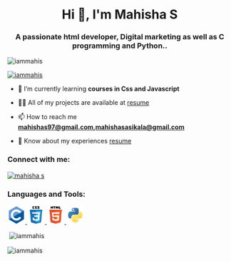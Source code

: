 <h1 align="center">Hi 👋, I'm Mahisha S</h1>
<h3 align="center">A passionate html developer, Digital marketing as well as C programming and Python..</h3>

<p align="left"> <img src="https://komarev.com/ghpvc/?username=iammahis&label=Profile%20views&color=0e75b6&style=flat" alt="iammahis" /> </p>

<p align="left"> <a href="https://github.com/ryo-ma/github-profile-trophy"><img src="https://github-profile-trophy.vercel.app/?username=iammahis" alt="iammahis" /></a> </p>

- 🌱 I’m currently learning **courses in Css and Javascript**

- 👨‍💻 All of my projects are available at [resume](resume)

- 📫 How to reach me **mahishas97@gmail.com,mahishasasikala@gmail.com**

- 📄 Know about my experiences [resume](resume)

<h3 align="left">Connect with me:</h3>
<p align="left">
<a href="https://linkedin.com/in/mahisha s" target="blank"><img align="center" src="https://raw.githubusercontent.com/rahuldkjain/github-profile-readme-generator/master/src/images/icons/Social/linked-in-alt.svg" alt="mahisha s" height="30" width="40" /></a>
</p>

<h3 align="left">Languages and Tools:</h3>
<p align="left"> <a href="https://www.cprogramming.com/" target="_blank" rel="noreferrer"> <img src="https://raw.githubusercontent.com/devicons/devicon/master/icons/c/c-original.svg" alt="c" width="40" height="40"/> </a> <a href="https://www.w3schools.com/css/" target="_blank" rel="noreferrer"> <img src="https://raw.githubusercontent.com/devicons/devicon/master/icons/css3/css3-original-wordmark.svg" alt="css3" width="40" height="40"/> </a> <a href="https://www.w3.org/html/" target="_blank" rel="noreferrer"> <img src="https://raw.githubusercontent.com/devicons/devicon/master/icons/html5/html5-original-wordmark.svg" alt="html5" width="40" height="40"/> </a> <a href="https://www.python.org" target="_blank" rel="noreferrer"> <img src="https://raw.githubusercontent.com/devicons/devicon/master/icons/python/python-original.svg" alt="python" width="40" height="40"/> </a> </p>

<p>&nbsp;<img align="center" src="https://github-readme-stats.vercel.app/api?username=iammahis&show_icons=true&locale=en" alt="iammahis" /></p>

<p><img align="center" src="https://github-readme-streak-stats.herokuapp.com/?user=iammahis&" alt="iammahis" /></p>
